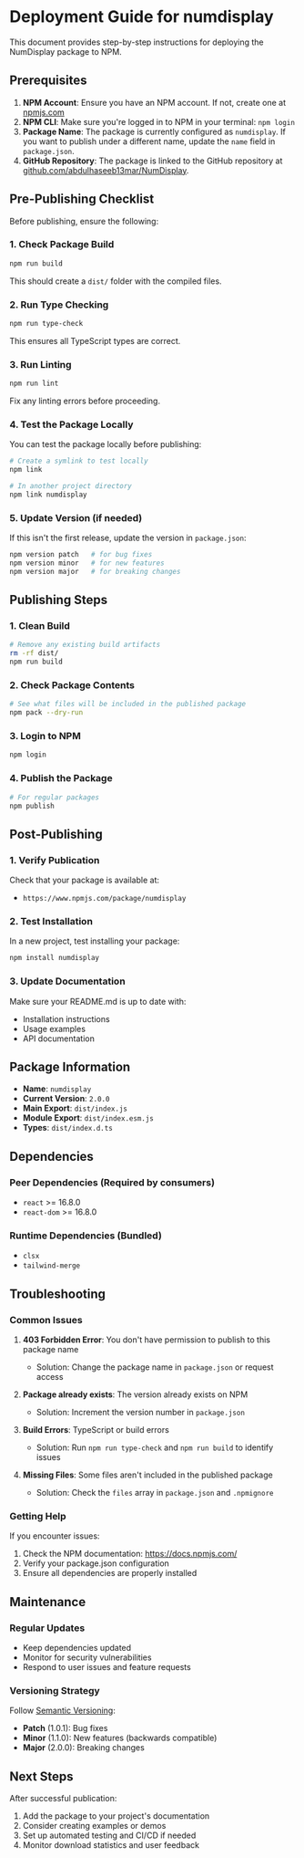 # Deployment Guide for numdisplay

This document provides step-by-step instructions for deploying the NumDisplay package to NPM.

## Prerequisites

1. **NPM Account**: Ensure you have an NPM account. If not, create one at [npmjs.com](https://www.npmjs.com)
2. **NPM CLI**: Make sure you're logged in to NPM in your terminal: `npm login`
3. **Package Name**: The package is currently configured as `numdisplay`. If you want to publish under a different name, update the `name` field in `package.json`.
4. **GitHub Repository**: The package is linked to the GitHub repository at [github.com/abdulhaseeb13mar/NumDisplay](https://github.com/abdulhaseeb13mar/NumDisplay).

## Pre-Publishing Checklist

Before publishing, ensure the following:

### 1. Check Package Build

```bash
npm run build
```

This should create a `dist/` folder with the compiled files.

### 2. Run Type Checking

```bash
npm run type-check
```

This ensures all TypeScript types are correct.

### 3. Run Linting

```bash
npm run lint
```

Fix any linting errors before proceeding.

### 4. Test the Package Locally

You can test the package locally before publishing:

```bash
# Create a symlink to test locally
npm link

# In another project directory
npm link numdisplay
```

### 5. Update Version (if needed)

If this isn't the first release, update the version in `package.json`:

```bash
npm version patch   # for bug fixes
npm version minor   # for new features
npm version major   # for breaking changes
```

## Publishing Steps

### 1. Clean Build

```bash
# Remove any existing build artifacts
rm -rf dist/
npm run build
```

### 2. Check Package Contents

```bash
# See what files will be included in the published package
npm pack --dry-run
```

### 3. Login to NPM

```bash
npm login
```

### 4. Publish the Package

```bash
# For regular packages
npm publish
```

## Post-Publishing

### 1. Verify Publication

Check that your package is available at:

- `https://www.npmjs.com/package/numdisplay`

### 2. Test Installation

In a new project, test installing your package:

```bash
npm install numdisplay
```

### 3. Update Documentation

Make sure your README.md is up to date with:

- Installation instructions
- Usage examples
- API documentation

## Package Information

- **Name**: `numdisplay`
- **Current Version**: `2.0.0`
- **Main Export**: `dist/index.js`
- **Module Export**: `dist/index.esm.js`
- **Types**: `dist/index.d.ts`

## Dependencies

### Peer Dependencies (Required by consumers)

- `react` >= 16.8.0
- `react-dom` >= 16.8.0

### Runtime Dependencies (Bundled)

- `clsx`
- `tailwind-merge`

## Troubleshooting

### Common Issues

1. **403 Forbidden Error**: You don't have permission to publish to this package name

   - Solution: Change the package name in `package.json` or request access

2. **Package already exists**: The version already exists on NPM

   - Solution: Increment the version number in `package.json`

3. **Build Errors**: TypeScript or build errors

   - Solution: Run `npm run type-check` and `npm run build` to identify issues

4. **Missing Files**: Some files aren't included in the published package
   - Solution: Check the `files` array in `package.json` and `.npmignore`

### Getting Help

If you encounter issues:

1. Check the NPM documentation: https://docs.npmjs.com/
2. Verify your package.json configuration
3. Ensure all dependencies are properly installed

## Maintenance

### Regular Updates

- Keep dependencies updated
- Monitor for security vulnerabilities
- Respond to user issues and feature requests

### Versioning Strategy

Follow [Semantic Versioning](https://semver.org/):

- **Patch** (1.0.1): Bug fixes
- **Minor** (1.1.0): New features (backwards compatible)
- **Major** (2.0.0): Breaking changes

## Next Steps

After successful publication:

1. Add the package to your project's documentation
2. Consider creating examples or demos
3. Set up automated testing and CI/CD if needed
4. Monitor download statistics and user feedback
